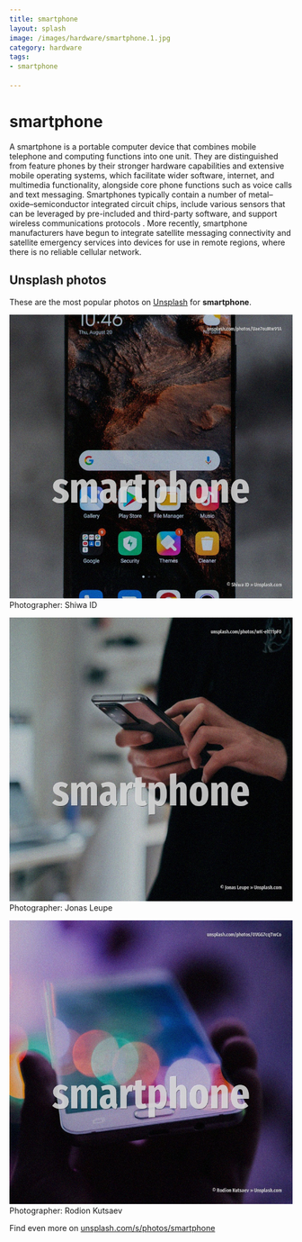 ```yaml
---
title: smartphone
layout: splash
image: /images/hardware/smartphone.1.jpg
category: hardware
tags:
- smartphone

---
```

# smartphone

A smartphone is a portable computer device that combines mobile telephone and computing functions  into one unit. They are distinguished from feature phones by their stronger hardware capabilities and extensive  mobile operating systems, which facilitate wider software, internet, and multimedia functionality,  alongside core phone functions such as voice calls and text messaging. Smartphones typically contain a number of metal–oxide–semiconductor  integrated circuit  chips,  include various sensors that can be leveraged by pre-included and third-party software, and support  wireless communications protocols . More recently, smartphone manufacturers have begun to integrate satellite messaging connectivity  and satellite emergency services into devices for use in remote regions, where there is no reliable  cellular network.  

 
## Unsplash photos
These are the most popular photos on [Unsplash](https://unsplash.com) for **smartphone**.
 
![smartphone](/images/hardware/smartphone.1.jpg)
Photographer:  Shiwa ID
 
![smartphone](/images/hardware/smartphone.2.jpg)
Photographer:  Jonas Leupe
 
![smartphone](/images/hardware/smartphone.3.jpg)
Photographer:  Rodion Kutsaev
 
Find even more on [unsplash.com/s/photos/smartphone](https://unsplash.com/s/photos/smartphone)
 
